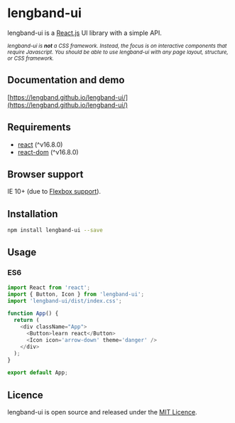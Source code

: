 # lengband-ui

lengband-ui is a [React.js](https://reactjs.org/) UI library with a simple API.

<sub>_lengband-ui is **not** a CSS framework. Instead, the focus is on interactive components that require Javascript. You should be able to use lengband-ui with any page layout, structure, or CSS framework._</sub>

## Documentation and demo

[https://lengband.github.io/lengband-ui/](https://lengband.github.io/lengband-ui/)

## Requirements

* [react](https://reactjs.org/) (^v16.8.0)
* [react-dom](https://reactjs.org/docs/react-dom.html#gatsby-focus-wrapper) (^v16.8.0)


## Browser support

IE 10+ (due to [Flexbox support](http://caniuse.com/#search=flexbox)).

## Installation

```bash
npm install lengband-ui --save
```

## Usage

### ES6

```js
import React from 'react';
import { Button, Icon } from 'lengband-ui';
import 'lengband-ui/dist/index.css';

function App() {
  return (
    <div className="App">
      <Button>learn react</Button>
      <Icon icon='arrow-down' theme='danger' />
    </div>
  );
}

export default App;
```

## Licence
lengband-ui is open source and released under the [MIT Licence](LICENCE).

